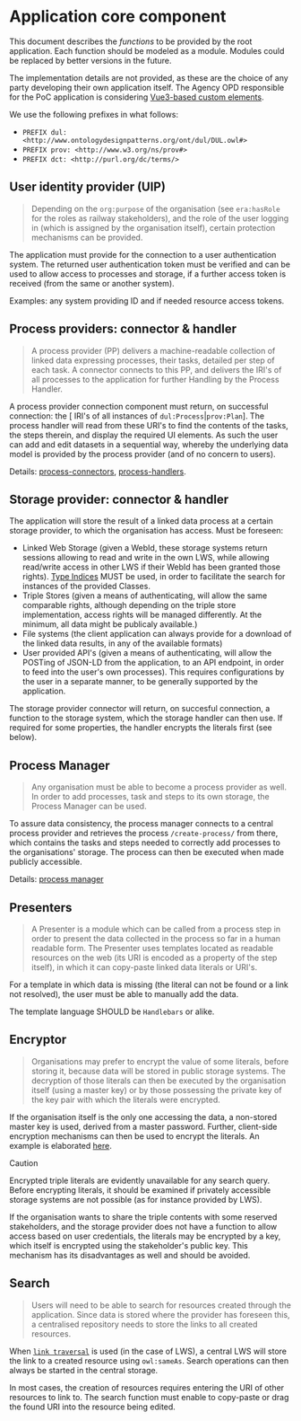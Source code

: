 # Application core component

This document describes the *functions* to be provided by the root application. Each function should be modeled as a module. Modules could be replaced by better versions in the future.  

The implementation details are not provided, as these are the choice of any party developing their own application itself. The Agency OPD responsible for the PoC application is considering [Vue3-based custom elements](https://vuejs.org/guide/extras/web-components#building-custom-elements-with-vue).

We use the following prefixes in what follows:

- `PREFIX dul: <http://www.ontologydesignpatterns.org/ont/dul/DUL.owl#>`
- `PREFIX prov: <http://www.w3.org/ns/prov#>`
- `PREFIX dct: <http://purl.org/dc/terms/>`

## User identity provider (UIP)

> Depending on the `org:purpose` of the organisation (see `era:hasRole` for the roles as railway stakeholders), and the role of the user logging in (which is assigned by the organisation itself), certain protection mechanisms can be provided.

The application must provide for the connection to a user authentication system. The returned user authentication token must be verified and can be used to allow access to processes and storage, if a further access token is received (from the same or another system).

Examples: any system providing ID and if needed resource access tokens.

## Process providers: connector & handler

> A process provider (PP) delivers a machine-readable collection of linked data expressing processes, their tasks, detailed per step of each task. A connector connects to this PP, and delivers the IRI's of all processes to the application for further Handling by the Process Handler.

A process provider connection component must return, on successful connection: the [ IRI's of all instances of `dul:Process`|`prov:Plan`]. The process handler will read from these URI's to find the contents of the tasks, the steps therein, and display the required UI elements. As such the user can add and edit datasets in a sequential way, whereby the underlying data model is provided by the process provider (and of no concern to users).

Details: [process-connectors](./process-connector.md), [process-handlers](./process-handler.md).

## Storage provider: connector & handler

The application will store the result of a linked data process at a certain storage provider, to which the organisation has access. Must be foreseen:

- Linked Web Storage (given a WebId, these storage systems return sessions allowing to read and write in the own LWS, while allowing read/write access in other LWS if their WebId has been granted those rights). [Type Indices](https://solid.github.io/type-indexes/) MUST be used, in order to facilitate the search for instances of the provided Classes.
- Triple Stores (given a means of authenticating, will allow the same comparable rights, although depending on the triple store implementation, access rights will be managed differently. At the minimum, all data might be publicaly available.)
- File systems (the client application can always provide for a download of the linked data results, in any of the available formats)
- User provided API's (given a means of authenticating, will allow the POSTing of JSON-LD from the application, to an API endpoint, in order to feed into the user's own processes). This requires configurations by the user in a separate manner, to be generally supported by the application.

The storage provider connector will return, on succesful connection, a function to the storage system, which the storage handler can then use. If required for some properties, the handler encrypts the literals first (see below).

## Process Manager

> Any organisation must be able to become a process provider as well. In order to add processes, task and steps to its own storage, the Process Manager can be used.

To assure data consistency, the process manager connects to a central process provider and retrieves the process `/create-process/` from there, which contains the tasks and steps needed to correctly add processes to the organisations' storage. The process can then be executed when made publicly accessible.

Details: [process manager](./process-manager.md)

## Presenters

> A Presenter is a module which can be called from a process step in order to present the data collected in the process so far in a human readable form. The Presenter uses templates located as readable resources on the web (its URI is encoded as a property of the step itself), in which it can copy-paste linked data literals or URI's.

For a template in which data is missing (the literal can not be found or a link not resolved), the user must be able to manually add the data.

The template language SHOULD be `Handlebars` or alike.

## Encryptor

> Organisations may prefer to encrypt the value of some literals, before storing it, because data will be stored in public storage systems. The decryption of those literals can then be executed by the organisation itself (using a master key) or by those possessing the private key of the key pair with which the literals were encrypted.

If the organisation itself is the only one accessing the data, a non-stored master key is used, derived from a master password. Further, client-side encryption mechanisms can then be used to encrypt the literals. An example is elaborated [here](https://blog.cozy.io/en/cozy-cloud-how-to-encrypt-web-application/).

> [!CAUTION]
> Encrypted triple literals are evidently unavailable for any search query. Before encrypting literals, it should be examined if privately accessible storage systems are not possible (as for instance provided by LWS).

If the organisation wants to share the triple contents with some reserved stakeholders, and the storage provider does not have a function to allow access based on user credentials, the literals may be encrypted by a key, which itself is encrypted using the stakeholder's public key. This mechanism has its disadvantages as well and should be avoided.

## Search

> Users will need to be able to search for resources created through the application. Since data is stored where the provider has foreseen this, a centralised repository needs to store the links to all created resources.

When [`link traversal`](https://comunica.dev/docs/query/advanced/solid/#query-pods-using-link-traversal) is used (in the case of LWS), a central LWS will store the link to a created resource using `owl:sameAs`. Search operations can then always be started in the central storage.

In most cases, the creation of resources requires entering the URI of other resources to link to. The search function must enable to copy-paste or drag the found URI into the resource being edited.
